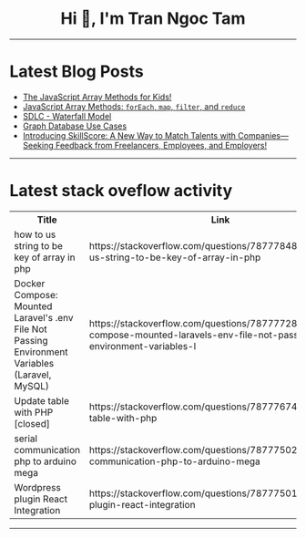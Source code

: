 <h1 align="center">Hi 👋, I'm Tran Ngoc Tam</h1>

---

# Latest Blog Posts 
<!-- BLOG-POST-LIST:START -->
- [The JavaScript Array Methods for Kids!](https://dev.to/sh20raj/the-javascript-array-methods-for-kids-3b8e)
- [JavaScript Array Methods: `forEach`, `map`, `filter`, and `reduce`](https://dev.to/sh20raj/javascript-array-methods-foreach-map-filter-and-reduce-2bh7)
- [SDLC - Waterfall Model](https://dev.to/sandeepsangu/sdlc-waterfall-model-ibc)
- [Graph Database Use Cases](https://dev.to/nim12/graph-database-use-cases-3pfg)
- [Introducing SkillScore: A New Way to Match Talents with Companies—Seeking Feedback from Freelancers, Employees, and Employers!](https://dev.to/alexfriedl/introducing-skillscore-a-new-way-to-match-talents-with-companies-seeking-feedback-from-freelancers-employees-and-employers-320e)
<!-- BLOG-POST-LIST:END -->

---

# Latest stack oveflow activity
<table>
  <tr><th>Title</th><th>Link</th></tr>
  <!-- STACKOVERFLOW:START --><tr><td>how to us string to be key of array in php</td><td>https://stackoverflow.com/questions/78777848/how-to-us-string-to-be-key-of-array-in-php</td></tr><tr><td>Docker Compose: Mounted Laravel&#39;s .env File Not Passing Environment Variables &lpar;Laravel, MySQL&rpar;</td><td>https://stackoverflow.com/questions/78777728/docker-compose-mounted-laravels-env-file-not-passing-environment-variables-l</td></tr><tr><td>Update table with PHP [closed]</td><td>https://stackoverflow.com/questions/78777674/update-table-with-php</td></tr><tr><td>serial communication php to arduino mega</td><td>https://stackoverflow.com/questions/78777502/serial-communication-php-to-arduino-mega</td></tr><tr><td>Wordpress plugin React Integration</td><td>https://stackoverflow.com/questions/78777501/wordpress-plugin-react-integration</td></tr><!-- STACKOVERFLOW:END -->
</table>

---


